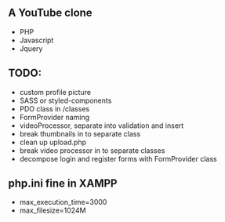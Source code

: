 ## A YouTube clone

- PHP
- Javascript
- Jquery

## TODO:

- custom profile picture
- SASS or styled-components
- PDO class in /classes
- FormProvider naming
- videoProcessor, separate into validation and insert
- break thumbnails in to separate class
- clean up upload.php
- break video processor in to separate classes
- decompose login and register forms with FormProvider class

## php.ini fine in XAMPP

- max_execution_time=3000
- max_filesize=1024M
